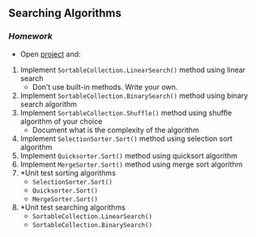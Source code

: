 ## Searching Algorithms
### _Homework_
- Open [project](./project) and:

1.  Implement `SortableCollection.LinearSearch()` method using linear search
    - Don’t use built-in methods. Write your own.
1.  Implement `SortableCollection.BinarySearch()` method using binary search algorithm
1.  Implement `SortableCollection.Shuffle()` method using shuffle algorithm of your choice
    - Document what is the complexity of the algorithm
1.  Implement `SelectionSorter.Sort()` method using selection sort algorithm
1.  Implement `Quicksorter.Sort()` method using quicksort algorithm
1.  Implement `MergeSorter.Sort()` method using merge sort algorithm
1.  *Unit test sorting algorithms
    - `SelectionSorter.Sort()`
    - `Quicksorter.Sort()`
    - `MergeSorter.Sort()`
1.  *Unit test searching algorithms
    - `SortableCollection.LinearSearch()`
    - `SortableCollection.BinarySearch()`